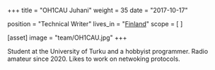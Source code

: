 +++
title = "OH1CAU Juhani"
weight = 35
date = "2017-10-17"

position = "Technical Writer"
lives_in = "[Finland](https://www.google.com/maps/place/Finland/)"
scope = [
]

[asset]
  image = "team/OH1CAU.jpg"
+++

Student at the University of Turku and a hobbyist programmer. Radio amateur since 2020. Likes to work on netwoking protocols.
